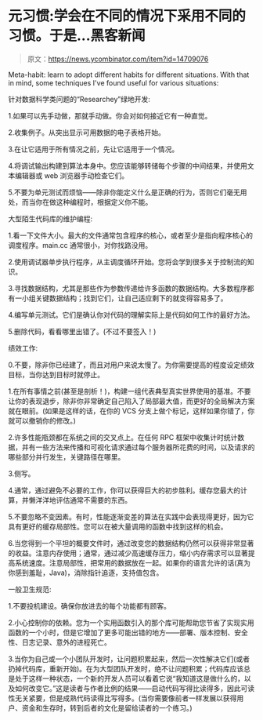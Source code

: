 # 元习惯:学会在不同的情况下采用不同的习惯。于是...黑客新闻

> 原文：<https://news.ycombinator.com/item?id=14709076>

Meta-habit: learn to adopt different habits for different situations. With that in mind, some techniques I've found useful for various situations:

针对数据科学类问题的“Researchey”绿地开发:

1.如果可以先手动做，那就手动做。你会对如何接近它有一种直觉。

2.收集例子。从突出显示可用数据的电子表格开始。

3.在让它适用于所有情况之前，先让它适用于一个情况。

4.将调试输出构建到算法本身中。您应该能够转储每个步骤的中间结果，并使用文本编辑器或 web 浏览器手动检查它们。

5.不要为单元测试而烦恼——除非你能定义什么是正确的行为，否则它们毫无用处，而当你在做这种编程时，根据定义你不能。

大型陌生代码库的维护编程:

1.看一下文件大小。最大的文件通常包含程序的核心，或者至少是指向程序核心的调度程序。main.cc 通常很小，对你找路没用。

2.使用调试器单步执行程序，从主调度循环开始。您将会学到很多关于控制流的知识。

3.寻找数据结构，尤其是那些作为参数传递给许多函数的数据结构。大多数程序都有一小组关键数据结构；找到它们，让自己适应剩下的就变得容易多了。

4.编写单元测试。它们是确认你对代码的理解实际上是代码如何工作的最好方法。

5.删除代码，看看哪里出错了。(不过不要签入！)

绩效工作:

0.不要，除非你已经建了，而且对用户来说太慢了。为你需要提高的程度设定绩效目标，当你达到目标时就停止。

1.在所有事情之前(甚至是剖析！)，构建一组代表典型真实世界使用的基准。不要让你的表现退步，除非你非常确定自己陷入了局部最大值，而更好的全局解决方案就在眼前。(如果是这样的话，在你的 VCS 分支上做个标记，这样如果你错了，你就可以撤销你的修改。)

2.许多性能瓶颈都在系统之间的交叉点上。在任何 RPC 框架中收集计时统计数据，并有一些方法来传播和可视化请求通过每个服务器所花费的时间，以及请求的哪些部分并行发生，关键路径在哪里。

3.侧写。

4.通常，通过避免不必要的工作，你可以获得巨大的初步胜利。缓存您最大的计算，并懒洋洋地评估通常不需要的东西。

5.不要忽略不变因素。有时，性能逐渐变差的算法在实践中会表现得更好，因为它具有更好的缓存局部性。您可以在被大量调用的函数中找到这样的机会。

6.当您得到一个平坦的概要文件时，通过改变您的数据结构仍然可以获得非常显著的收益。注意内存使用；通常，通过减少高速缓存压力，缩小内存需求可以显著提高系统速度。注意局部性，把常用的数据放在一起。如果你的语言允许的话(真为你感到羞耻，Java)，消除指针追逐，支持值包含。

一般卫生规范:

1.不要投机建设。确保你放进去的每个功能都有顾客。

2.小心控制你的依赖。您为一个实用函数引入的那个库可能帮助您节省了实现实用函数的一个小时，但是它增加了更多可能出错的地方——部署、版本控制、安全性、日志记录、意外的进程死亡。

3.当你为自己或一个小团队开发时，让问题积累起来，然后一次性解决它们(或者扔掉代码库，重新开始)。在为大型团队开发时，绝不让问题积累；代码库应该总是处于这样一种状态，一个新的开发人员可以看着它说“我知道这是做什么的，以及如何改变它。”这是读者与作者比例的结果——启动代码写得比读得多，因此可读性无关紧要，但是成熟代码读得比写得多。(当你需要像前者一样发展以获得用户、资金和生存时，转到后者的文化是留给读者的一个练习。)